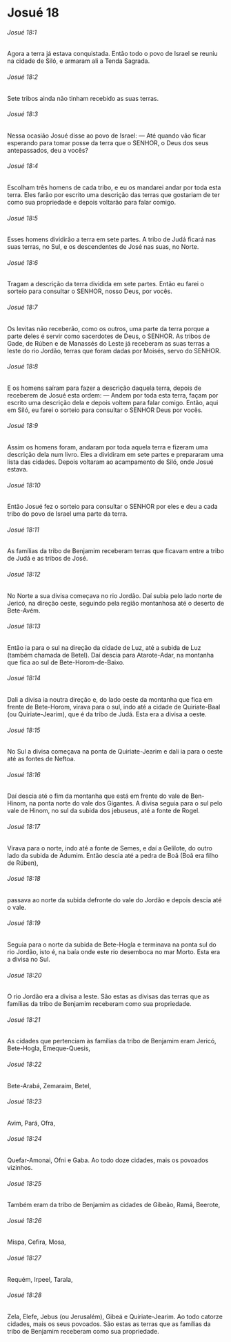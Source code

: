 # Josué 18

###### Josué 18:1

Agora a terra já estava conquistada. Então todo o povo de Israel se reuniu na cidade de Siló, e armaram ali a Tenda Sagrada.

###### Josué 18:2

Sete tribos ainda não tinham recebido as suas terras.

###### Josué 18:3

Nessa ocasião Josué disse ao povo de Israel: — Até quando vão ficar esperando para tomar posse da terra que o SENHOR, o Deus dos seus antepassados, deu a vocês?

###### Josué 18:4

Escolham três homens de cada tribo, e eu os mandarei andar por toda esta terra. Eles farão por escrito uma descrição das terras que gostariam de ter como sua propriedade e depois voltarão para falar comigo.

###### Josué 18:5

Esses homens dividirão a terra em sete partes. A tribo de Judá ficará nas suas terras, no Sul, e os descendentes de José nas suas, no Norte.

###### Josué 18:6

Tragam a descrição da terra dividida em sete partes. Então eu farei o sorteio para consultar o SENHOR, nosso Deus, por vocês.

###### Josué 18:7

Os levitas não receberão, como os outros, uma parte da terra porque a parte deles é servir como sacerdotes de Deus, o SENHOR. As tribos de Gade, de Rúben e de Manassés do Leste já receberam as suas terras a leste do rio Jordão, terras que foram dadas por Moisés, servo do SENHOR.

###### Josué 18:8

E os homens saíram para fazer a descrição daquela terra, depois de receberem de Josué esta ordem: — Andem por toda esta terra, façam por escrito uma descrição dela e depois voltem para falar comigo. Então, aqui em Siló, eu farei o sorteio para consultar o SENHOR Deus por vocês.

###### Josué 18:9

Assim os homens foram, andaram por toda aquela terra e fizeram uma descrição dela num livro. Eles a dividiram em sete partes e prepararam uma lista das cidades. Depois voltaram ao acampamento de Siló, onde Josué estava.

###### Josué 18:10

Então Josué fez o sorteio para consultar o SENHOR por eles e deu a cada tribo do povo de Israel uma parte da terra.

###### Josué 18:11

As famílias da tribo de Benjamim receberam terras que ficavam entre a tribo de Judá e as tribos de José.

###### Josué 18:12

No Norte a sua divisa começava no rio Jordão. Daí subia pelo lado norte de Jericó, na direção oeste, seguindo pela região montanhosa até o deserto de Bete-Avém.

###### Josué 18:13

Então ia para o sul na direção da cidade de Luz, até a subida de Luz (também chamada de Betel). Daí descia para Atarote-Adar, na montanha que fica ao sul de Bete-Horom-de-Baixo.

###### Josué 18:14

Dali a divisa ia noutra direção e, do lado oeste da montanha que fica em frente de Bete-Horom, virava para o sul, indo até a cidade de Quiriate-Baal (ou Quiriate-Jearim), que é da tribo de Judá. Esta era a divisa a oeste.

###### Josué 18:15

No Sul a divisa começava na ponta de Quiriate-Jearim e dali ia para o oeste até as fontes de Neftoa.

###### Josué 18:16

Daí descia até o fim da montanha que está em frente do vale de Ben-Hinom, na ponta norte do vale dos Gigantes. A divisa seguia para o sul pelo vale de Hinom, no sul da subida dos jebuseus, até a fonte de Rogel.

###### Josué 18:17

Virava para o norte, indo até a fonte de Semes, e daí a Gelilote, do outro lado da subida de Adumim. Então descia até a pedra de Boã (Boã era filho de Rúben),

###### Josué 18:18

passava ao norte da subida defronte do vale do Jordão e depois descia até o vale.

###### Josué 18:19

Seguia para o norte da subida de Bete-Hogla e terminava na ponta sul do rio Jordão, isto é, na baía onde este rio desemboca no mar Morto. Esta era a divisa no Sul.

###### Josué 18:20

O rio Jordão era a divisa a leste. São estas as divisas das terras que as famílias da tribo de Benjamim receberam como sua propriedade.

###### Josué 18:21

As cidades que pertenciam às famílias da tribo de Benjamim eram Jericó, Bete-Hogla, Emeque-Quesis,

###### Josué 18:22

Bete-Arabá, Zemaraim, Betel,

###### Josué 18:23

Avim, Pará, Ofra,

###### Josué 18:24

Quefar-Amonai, Ofni e Gaba. Ao todo doze cidades, mais os povoados vizinhos.

###### Josué 18:25

Também eram da tribo de Benjamim as cidades de Gibeão, Ramá, Beerote,

###### Josué 18:26

Mispa, Cefira, Mosa,

###### Josué 18:27

Requém, Irpeel, Tarala,

###### Josué 18:28

Zela, Elefe, Jebus (ou Jerusalém), Gibeá e Quiriate-Jearim. Ao todo catorze cidades, mais os seus povoados. São estas as terras que as famílias da tribo de Benjamim receberam como sua propriedade.

